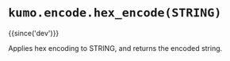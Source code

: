 # `kumo.encode.hex_encode(STRING)`

{{since('dev')}}

Applies hex encoding to STRING, and returns the encoded string.
